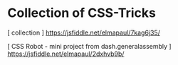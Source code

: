 # Collection of CSS-Tricks

[ collection ]
https://jsfiddle.net/elmapaul/7kag6j35/

[ CSS Robot - mini project from dash.generalassembly ]
https://jsfiddle.net/elmapaul/2dxhvb9b/
